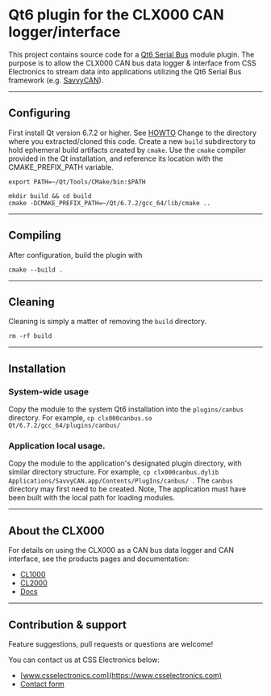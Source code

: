 # Qt6 plugin for the CLX000 CAN logger/interface
This project contains source code for a [Qt6 Serial Bus](https://doc.qt.io/qt-6/qtserialbus-index.html) module plugin. The purpose is to allow the CLX000 CAN bus data logger & interface from CSS Electronics to stream data into applications utilizing the Qt6 Serial Bus framework (e.g. [SavvyCAN](https://github.com/collin80/SavvyCAN)).

----

## Configuring
First install Qt version 6.7.2 or higher. See [HOWTO](https://github.com/collin80/SavvyCAN/discussions/804)
Change to the directory where you extracted/cloned this code.
Create a new `build` subdirectory to hold ephemeral build artifacts created by `cmake`.
Use the `cmake` compiler provided in the Qt installation, and reference its location with the CMAKE_PREFIX_PATH variable.

```
export PATH=~/Qt/Tools/CMake/bin:$PATH

mkdir build && cd build
cmake -DCMAKE_PREFIX_PATH=~/Qt/6.7.2/gcc_64/lib/cmake ..
```

----

## Compiling
After configuration, build the plugin with

```
cmake --build .
```

----

## Cleaning
Cleaning is simply a matter of removing the `build` directory.

```
rm -rf build
```

----

## Installation

### System-wide usage

Copy the module to the system Qt6 installation into the `plugins/canbus` directory. For example, `cp clx000canbus.so Qt/6.7.2/gcc_64/plugins/canbus/ `

### Application local usage.
Copy the module to the application's designated plugin directory, with similar directory structure. For example, `cp clx000canbus.dylib Applications/SavvyCAN.app/Contents/PlugIns/canbus/ `. The `canbus` directory may first need to be created.
Note, The application must have been built with the local path for loading modules.

----
## About the CLX000

For details on using the CLX000 as a CAN bus data logger and CAN interface, see the products pages and documentation:
- [CL1000](https://www.csselectronics.com/screen/product/can-bus-logger-canlogger1000)
- [CL2000](https://www.csselectronics.com/screen/product/can-bus-logger-canlogger2000)
- [Docs](https://www.csselectronics.com/screen/page/can-logger-resources#clx000-resources)

----

## Contribution & support
Feature suggestions, pull requests or questions are welcome!

You can contact us at CSS Electronics below:
- [www.csselectronics.com](https://www.csselectronics.com)
- [Contact form](https://www.csselectronics.com/screen/page/can-bus-logger-contact)  
